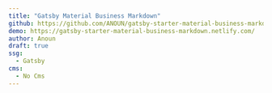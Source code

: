 ```yaml
---
title: "Gatsby Material Business Markdown"
github: https://github.com/ANOUN/gatsby-starter-material-business-markdown
demo: https://gatsby-starter-material-business-markdown.netlify.com/
author: Anoun
draft: true
ssg:
  - Gatsby
cms:
  - No Cms
---
```

